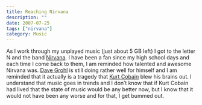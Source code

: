 ```yaml
---
title: Reaching Nirvana
description: ""
date: 2007-07-25
tags: ["nirvana"]
category: Music
---
```



<p>As I work through my unplayed music (just about 5 GB left) I got to the letter N and the band <a href="https://web.archive.org/web/20131211083615/http://en.wikipedia.org/wiki/Nirvana_%28band%29">Nirvana</a>.  I have been a fan since my high school days and each time I come back to them, I am reminded how talented and awesome Nirvana was.  <a href="https://web.archive.org/web/20131211083615/http://en.wikipedia.org/wiki/Dave_Grohl">Dave Grohl</a> is still doing rather well for himself and I am reminded that it actually is a tragedy that <a href="https://web.archive.org/web/20131211083615/http://en.wikipedia.org/wiki/Kurt_cobain">Kurt Cobain</a> blew his brains out.  I understand that music goes in trends and I don’t know that if Kurt Cobain had lived that the state of music would be any better now, but I know that it would not have been any worse and for that, I get bummed out.</p>

